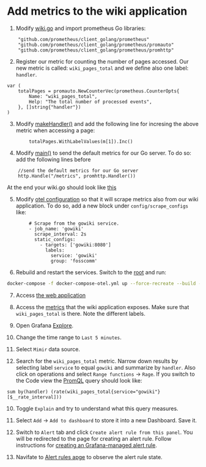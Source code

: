 # Add metrics to the wiki application

1. Modify [wiki.go](../source/wiki.go) and import prometheus Go libraries:

```
	"github.com/prometheus/client_golang/prometheus"
	"github.com/prometheus/client_golang/prometheus/promauto"
	"github.com/prometheus/client_golang/prometheus/promhttp"
```

2. Register our metric for counting the number of pages accessed. Our new metric is called: `wiki_pages_total` and we define also one label: `handler`.

```
var (
	totalPages = promauto.NewCounterVec(prometheus.CounterOpts{
		Name: "wiki_pages_total",
		Help: "The total number of processed events",
	}, []string{"handler"})
)
```

3. Modify [makeHandler()](../source/wiki.go#L75) and add the following line for incresing the above metric when accessing a page:

```
		totalPages.WithLabelValues(m[1]).Inc()
```

4. Modify [main()](../source/wiki.go#L86) to send the default metrics for our Go server. To do so: add the following lines before 

```
	//send the default metrics for our Go server
	http.Handle("/metrics", promhttp.Handler())
```

At the end your wiki.go should look like [this](../source/wiki_metrics.go)

5. Modify [otel configuration](../../otel/otel.yml) so that it will scrape metrics also from our wiki application. To do so, add a new block under `config/scrape_configs` like:

```
        # Scrape from the gowiki service.
        - job_name: 'gowiki'
          scrape_interval: 2s
          static_configs:
            - targets: ['gowiki:8080']
              labels:
                service: 'gowiki'
                group: 'fosscomm'
```

6. Rebuild and restart the services. Switch to the [root](../..) and run:

```bash
docker-compose -f docker-compose-otel.yml up --force-recreate --build -d
```

7. Access [the web application](http://localhost:8080/view/fosscomm2023)

8. Access the [metrics](http://localhost:8080/metrics) that the wiki application exposes. Make sure that `wiki_pages_total` is there. Note the different labels.

6. Open Grafana [Explore](http://localhost:3000/explore).

7. Change the time range to `Last 5 minutes`.

8. Select `Mimir` data source.

9. Search for the `wiki_pages_total` metric. Narrow down results by selecting label `service` to equal `gowiki` and summarize by `handler`. 
Also click on operations and select `Range functions` -> `Rage`.
If you switch to the Code view the [PromQL](https://prometheus.io/docs/prometheus/latest/querying/basics/) query should look like:

```
sum by(handler) (rate(wiki_pages_total{service="gowiki"}[$__rate_interval]))
```

10. Toggle `Explain` and try to understand what this query measures.

11. Select `Add` -> `Add to dashboard` to store it into a new Dashboard. Save it.

12. Switch to `Alert` tab and click `Create alert rule from this panel`. You will be redirected to the page for creating an alert rule. Follow instructions for [creating an Grafana-managed alert rule](https://grafana.com/docs/grafana/latest/alerting/alerting-rules/create-grafana-managed-rule/?plcmt=footer).

13. Navifate to [Alert rules apge](http://localhost:3000/alerting/list) to observe the alert rule state.